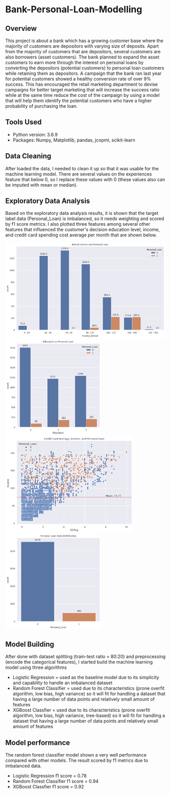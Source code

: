 # Bank-Personal-Loan-Modelling

## Overview
This project is about a bank which has a growing customer base where the majority of customers are depositors with varying size of deposits. Apart from the majority of customers that are depositors, several customers are also borrowers (asset customers). The bank planned to expand the asset customers to earn more through the interest on personal loans 
by converting the depositors (potential customers) to personal loan customers while retaining them as depositors. A campaign that the bank ran last year for potential customers showed a healthy conversion rate of over 9% success. This has encouraged the retail marketing department to devise campaigns for better target marketing that will increase the 
success ratio while at the same time reduce the cost of the campaign by using a model that will help them identify the potential customers who have a higher probability of purchasing the loan.

## Tools Used
- Python version: 3.6.9
- Packages: Numpy, Matplotlib, pandas, jcopml, scikit-learn

## Data Cleaning
After loaded the data, I needed to clean it up so that it was usable for the machine learning model. There are several values on the experiences feature that below 0, so I replace these values with 0 (these values also can be imputed with mean or median). 

## Exploratory Data Analysis
Based on the exploratory data analysis results, it is shown that the target label data (Personal_Loan) is imbalanced, so it needs weighting and scored by f1 score metrics. I also plotted three features among several other features that influenced the customer's decision education level, income, and credit card spending cost average per month that are shown below. 

<img src="https://github.com/azizamir/bank-personal-modeling/blob/main/results/binned%20income_loan.png" width="500" height="300" /> 
<img src="https://github.com/azizamir/bank-personal-modeling/blob/main/results/education_loan.png" width="300" height="300" /> 
<img src="https://github.com/azizamir/bank-personal-modeling/blob/main/results/ccavg-income_loan.png" width="400" height="300" /> 
<img src="https://github.com/azizamir/bank-personal-modeling/blob/main/results/target.png" width="300" height="300" /> 

## Model Building
After done with dataset splitting (train-test ratio = 80:20) and preprocessing (encode the categorical features), I started build the machine learning model using three algorithms
- Logistic Regression = used as the baseline model due to its simplicity and capability to handle an imbalanced dataset
- Random Forest Classifier = used due to its characteristics (prone overfit algorithm, low bias, high variance) so it will fit for handling a dataset that having a large number of data points and relatively small amount of features
- XGBoost Classfier = used due to its characteristics (prone overfit algorithm, low bias, high variance, tree-based) so it will fit for handling a dataset that having a large number of data points and relatively small amount of features

## Model performance 
The random forest classifier model shown a very well performance compared with other models. The result scored by f1 metrics due to imbalanced data.
- Logistic Regression f1 score = 0.78
- Random Forest Classifier f1 score = 0.94
- XGBoost Classfier f1 score = 0.92
